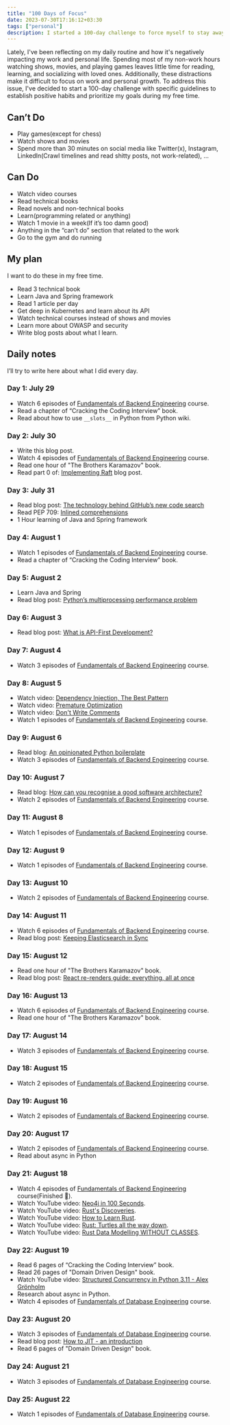```yaml
---
title: "100 Days of Focus"
date: 2023-07-30T17:16:12+03:30
tags: ["personal"]
description: I started a 100-day challenge to force myself to stay away from distractions, and earn focus.
---
```


Lately, I've been reflecting on my daily routine and how it's negatively impacting my work and personal life. Spending most of my non-work hours watching shows, movies, and playing games leaves little time for reading, learning, and socializing with loved ones. Additionally, these distractions make it difficult to focus on work and personal growth. To address this issue, I've decided to start a 100-day challenge with specific guidelines to establish positive habits and prioritize my goals during my free time.

## Can’t Do
- Play games(except for chess)
- Watch shows and movies
- Spend more than 30 minutes on social media like Twitter(x), Instagram, LinkedIn(Crawl timelines and read shitty posts, not work-related), …

## Can Do
- Watch video courses
- Read technical books
- Read novels and non-technical books
- Learn(programming related or anything)
- Watch 1 movie in a week(If it’s too damn good)
- Anything in the “can’t do” section that related to the work
- Go to the gym and do running

## My plan
I want to do these in my free time.
- Read 3 technical book
- Learn Java and Spring framework
- Read 1 article per day
- Get deep in Kubernetes and learn about its API
- Watch technical courses instead of shows and movies
- Learn more about OWASP and security
- Write blog posts about what I learn.

## Daily notes
I’ll try to write here about what I did every day.

### Day 1: July 29
- Watch 6 episodes of [Fundamentals of Backend Engineering](https://www.udemy.com/course/fundamentals-of-backend-communications-and-protocols/) course.
- Read a chapter of “Cracking the Coding Interview” book.
- Read about how to use `__slots__` in Python from Python wiki.

### Day 2: July 30
- Write this blog post.
- Watch 4 episodes of [Fundamentals of Backend Engineering](https://www.udemy.com/course/fundamentals-of-backend-communications-and-protocols/) course.
- Read one hour of "The Brothers Karamazov" book.
- Read part 0 of: [Implementing Raft](https://eli.thegreenplace.net/2020/implementing-raft-part-0-introduction/) blog post.

### Day 3: July 31
- Read blog post: [The technology behind GitHub’s new code search](https://github.blog/2023-02-06-the-technology-behind-githubs-new-code-search/)
- Read PEP 709: [Inlined comprehensions](https://peps.python.org/pep-0709/)
- 1 Hour learning of Java and Spring framework

### Day 4: August 1
- Watch 1 episodes of [Fundamentals of Backend Engineering](https://www.udemy.com/course/fundamentals-of-backend-communications-and-protocols/) course.
- Read a chapter of “Cracking the Coding Interview” book.

### Day 5: August 2
- Learn Java and Spring
- Read blog post: [Python’s multiprocessing performance problem](https://pythonspeed.com/articles/faster-multiprocessing-pickle/)

### Day 6: August 3
- Read blog post: [What is API-First Development?](https://newsletter.techworld-with-milan.com/p/what-is-api-first-development)

### Day 7: August 4
- Watch 3 episodes of [Fundamentals of Backend Engineering](https://www.udemy.com/course/fundamentals-of-backend-communications-and-protocols/) course.

### Day 8: August 5
- Watch video: [Dependency Injection, The Best Pattern](https://www.youtube.com/watch?v=J1f5b4vcxCQ)
- Watch video: [Premature Optimization](https://www.youtube.com/watch?v=tKbV6BpH-C8)
- Watch video: [Don't Write Comments](https://www.youtube.com/watch?v=Bf7vDBBOBUA)
- Watch 1 episodes of [Fundamentals of Backend Engineering](https://www.udemy.com/course/fundamentals-of-backend-communications-and-protocols/) course.

### Day 9: August 6
- Read blog: [An opinionated Python boilerplate](https://duarteocarmo.com/blog/opinionated-python-boilerplate.html)
- Watch 3 episodes of [Fundamentals of Backend Engineering](https://www.udemy.com/course/fundamentals-of-backend-communications-and-protocols/) course.

### Day 10: August 7
- Read blog: [How can you recognise a good software architecture?](http://www.modernescpp.com/index.php/how-can-you-recognise-a-good-software-architecture/)
- Watch 2 episodes of [Fundamentals of Backend Engineering](https://www.udemy.com/course/fundamentals-of-backend-communications-and-protocols/) course.

### Day 11: August 8
- Watch 1 episodes of [Fundamentals of Backend Engineering](https://www.udemy.com/course/fundamentals-of-backend-communications-and-protocols/) course.

### Day 12: August 9
- Watch 1 episodes of [Fundamentals of Backend Engineering](https://www.udemy.com/course/fundamentals-of-backend-communications-and-protocols/) course.

### Day 13: August 10
- Watch 2 episodes of [Fundamentals of Backend Engineering](https://www.udemy.com/course/fundamentals-of-backend-communications-and-protocols/) course.

### Day 14: August 11
- Watch 6 episodes of [Fundamentals of Backend Engineering](https://www.udemy.com/course/fundamentals-of-backend-communications-and-protocols/) course.
- Read blog post: [Keeping Elasticsearch in Sync](https://www.elastic.co/blog/found-keeping-elasticsearch-in-sync)

### Day 15: August 12
- Read one hour of "The Brothers Karamazov" book.
- Read blog post: [React re-renders guide: everything, all at once](https://www.developerway.com/posts/react-re-renders-guide)

### Day 16: August 13
- Watch 6 episodes of [Fundamentals of Backend Engineering](https://www.udemy.com/course/fundamentals-of-backend-communications-and-protocols/) course.
- Read one hour of "The Brothers Karamazov" book.

### Day 17: August 14
- Watch 3 episodes of [Fundamentals of Backend Engineering](https://www.udemy.com/course/fundamentals-of-backend-communications-and-protocols/) course.

### Day 18: August 15
- Watch 2 episodes of [Fundamentals of Backend Engineering](https://www.udemy.com/course/fundamentals-of-backend-communications-and-protocols/) course.

### Day 19: August 16
- Watch 2 episodes of [Fundamentals of Backend Engineering](https://www.udemy.com/course/fundamentals-of-backend-communications-and-protocols/) course.

### Day 20: August 17
- Watch 2 episodes of [Fundamentals of Backend Engineering](https://www.udemy.com/course/fundamentals-of-backend-communications-and-protocols/) course.
- Read about async in Python

### Day 21: August 18
- Watch 4 episodes of [Fundamentals of Backend Engineering](https://www.udemy.com/course/fundamentals-of-backend-communications-and-protocols/) course(Finished 👏).
- Watch YouTube video: [Neo4j in 100 Seconds](https://www.youtube.com/watch?v=T6L9EoBy8Zk).
- Watch YouTube video: [Rust's Discoveries](https://youtu.be/v6RxJsk8otY).
- Watch YouTube video: [How to Learn Rust](https://www.youtube.com/watch?v=2hXNd6x9sZs).
- Watch YouTube video: [Rust: Turtles all the way down](https://www.youtube.com/watch?v=PuMXWc0xrK0).
- Watch YouTube video: [Rust Data Modelling WITHOUT CLASSES](https://www.youtube.com/watch?v=z-0-bbc80JM).

### Day 22: August 19
- Read 6 pages of “Cracking the Coding Interview” book.
- Read 26 pages of "Domain Driven Design" book.
- Watch YouTube video: [Structured Concurrency in Python 3.11 - Alex Grönholm](https://www.youtube.com/watch?v=aB7s5DIdrhQ)
- Research about async in Python.
- Watch 4 episodes of [Fundamentals of Database Engineering](https://www.udemy.com/course/database-engines-crash-course/) course.

### Day 23: August 20
- Watch 3 episodes of [Fundamentals of Database Engineering](https://www.udemy.com/course/database-engines-crash-course/) course.
- Read blog post: [How to JIT - an introduction](https://eli.thegreenplace.net/2013/11/05/how-to-jit-an-introduction)
- Read 6 pages of "Domain Driven Design" book.

### Day 24: August 21
- Watch 3 episodes of [Fundamentals of Database Engineering](https://www.udemy.com/course/database-engines-crash-course/) course.

### Day 25: August 22
- Watch 1 episodes of [Fundamentals of Database Engineering](https://www.udemy.com/course/database-engines-crash-course/) course.
